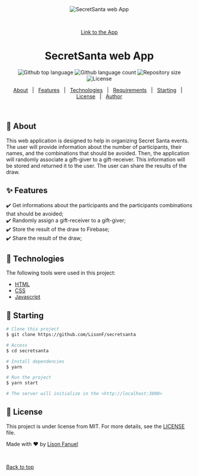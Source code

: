 <div align="center" id="top"> 
  <img src="./.github/app.gif" alt="SecretSanta web App" />

  &#xa0;

  <a href="https://lisonf.github.io/SecretSanta/">Link to the App</a>
</div>

<h1 align="center">SecretSanta web App</h1>

<p align="center">
  <img alt="Github top language" src="https://img.shields.io/github/languages/top/LisonF/secretsanta?color=56BEB8">

  <img alt="Github language count" src="https://img.shields.io/github/languages/count/LisonF/secretsanta?color=56BEB8">

  <img alt="Repository size" src="https://img.shields.io/github/repo-size/LisonF/secretsanta?color=56BEB8">

  <img alt="License" src="https://img.shields.io/github/license/LisonF/secretsanta?color=56BEB8">

  <!-- <img alt="Github issues" src="https://img.shields.io/github/issues/{{YOUR_GITHUB_USERNAME}}/secretsanta-website?color=56BEB8" /> -->

  <!-- <img alt="Github forks" src="https://img.shields.io/github/forks/{{YOUR_GITHUB_USERNAME}}/secretsanta-website?color=56BEB8" /> -->

  <!-- <img alt="Github stars" src="https://img.shields.io/github/stars/{{YOUR_GITHUB_USERNAME}}/secretsanta-website?color=56BEB8" /> -->
</p>

<!-- Status -->

<!-- <h4 align="center"> 
	🚧  SecretSanta Website 🚀 Under construction...  🚧
</h4> 

<hr> -->

<p align="center">
  <a href="#dart-about">About</a> &#xa0; | &#xa0; 
  <a href="#sparkles-features">Features</a> &#xa0; | &#xa0;
  <a href="#rocket-technologies">Technologies</a> &#xa0; | &#xa0;
  <a href="#white_check_mark-requirements">Requirements</a> &#xa0; | &#xa0;
  <a href="#checkered_flag-starting">Starting</a> &#xa0; | &#xa0;
  <a href="#memo-license">License</a> &#xa0; | &#xa0;
  <a href="https://github.com/LisonF" target="_blank">Author</a>
</p>

<br>

## :dart: About ##

This web application is designed to help in organizing Secret Santa events. The user will provide information about the number of participants, their names, and the combinations that should be avoided. Then, the application will randomly associate a gift-giver to a gift-receiver. This information will be stored and returned it to the user. The user can share the results of the draw. 

## :sparkles: Features ##

:heavy_check_mark: Get informations about the participants and the participants combinations that should be avoided;\
:heavy_check_mark: Randomly assign a gift-receiver to a gift-giver;\
:heavy_check_mark: Store the result of the draw to Firebase;\
:heavy_check_mark: Share the result of the draw;

## :rocket: Technologies ##

The following tools were used in this project:

- [HTML](https://html.spec.whatwg.org/multipage/)
- [CSS](https://www.w3.org/Style/CSS/Overview.en.html)
- [Javascript](https://www.javascript.com/)


## :checkered_flag: Starting ##

```bash
# Clone this project
$ git clone https://github.com/LisonF/secretsanta

# Access
$ cd secretsanta

# Install dependencies
$ yarn

# Run the project
$ yarn start

# The server will initialize in the <http://localhost:3000>
```

## :memo: License ##

This project is under license from MIT. For more details, see the [LICENSE](LICENSE.md) file.


Made with :heart: by <a href="https://github.com/LisonF" target="_blank">Lison Fanuel</a>

&#xa0;

<a href="#top">Back to top</a>
